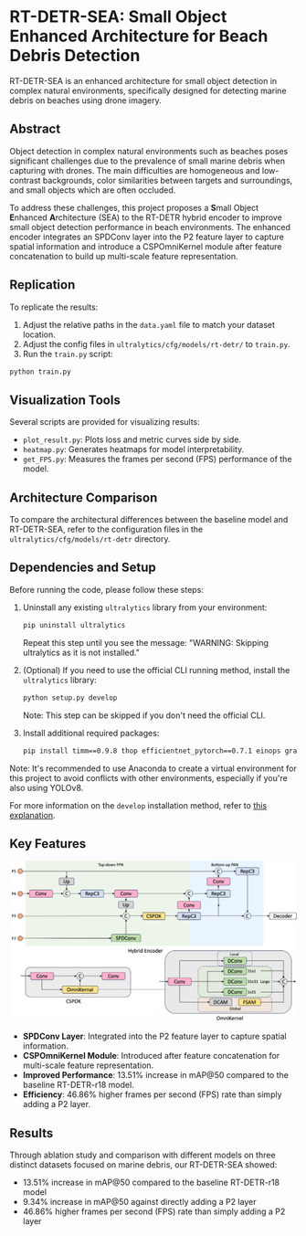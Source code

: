 # RT-DETR-SEA: Small Object Enhanced Architecture for Beach Debris Detection

RT-DETR-SEA is an enhanced architecture for small object detection in complex natural environments, specifically designed for detecting marine debris on beaches using drone imagery.

## Abstract

Object detection in complex natural environments such as beaches poses significant challenges due to the prevalence of small marine debris when capturing with drones. The main difficulties are homogeneous and low-contrast backgrounds, color similarities between targets and surroundings, and small objects which are often occluded. 

To address these challenges, this project proposes a **S**mall Object **E**nhanced **A**rchitecture (SEA) to the RT-DETR hybrid encoder to improve small object detection performance in beach environments. The enhanced encoder integrates an SPDConv layer into the P2 feature layer to capture spatial information and introduce a CSPOmniKernel module after feature concatenation to build up multi-scale feature representation.

## Replication

To replicate the results:

1. Adjust the relative paths in the `data.yaml` file to match your dataset location.
2. Adjust the config files in `ultralytics/cfg/models/rt-detr/` to `train.py`.
3. Run the `train.py` script:
```bash
python train.py
```

## Visualization Tools

Several scripts are provided for visualizing results:

- `plot_result.py`: Plots loss and metric curves side by side.
- `heatmap.py`: Generates heatmaps for model interpretability.
- `get_FPS.py`: Measures the frames per second (FPS) performance of the model.

## Architecture Comparison

To compare the architectural differences between the baseline model and RT-DETR-SEA, refer to the configuration files in the `ultralytics/cfg/models/rt-detr` directory.

## Dependencies and Setup

Before running the code, please follow these steps:

1. Uninstall any existing `ultralytics` library from your environment:
   ```bash
   pip uninstall ultralytics
   ```
   Repeat this step until you see the message: "WARNING: Skipping ultralytics as it is not installed."

2. (Optional) If you need to use the official CLI running method, install the `ultralytics` library:
   ```bash
   python setup.py develop
   ```
   Note: This step can be skipped if you don't need the official CLI.

3. Install additional required packages:
   ```bash
   pip install timm==0.9.8 thop efficientnet_pytorch==0.7.1 einops grad-cam==1.4.8 dill==0.3.6 albumentations==1.3.1 pytorch_wavelets==1.3.0 tidecv PyWavelets -i https://pypi.tuna.tsinghua.edu.cn/simple
   ```

Note: It's recommended to use Anaconda to create a virtual environment for this project to avoid conflicts with other environments, especially if you're also using YOLOv8.

For more information on the `develop` installation method, refer to [this explanation](https://blog.csdn.net/qq_16568205/article/details/110433714).

## Key Features

![method overview](./img/method.png)

- **SPDConv Layer**: Integrated into the P2 feature layer to capture spatial information.
- **CSPOmniKernel Module**: Introduced after feature concatenation for multi-scale feature representation.
- **Improved Performance**: 13.51% increase in mAP@50 compared to the baseline RT-DETR-r18 model.
- **Efficiency**: 46.86% higher frames per second (FPS) rate than simply adding a P2 layer.

## Results

Through ablation study and comparison with different models on three distinct datasets focused on marine debris, our RT-DETR-SEA showed:

- 13.51% increase in mAP@50 compared to the baseline RT-DETR-r18 model
- 9.34% increase in mAP@50 against directly adding a P2 layer
- 46.86% higher frames per second (FPS) rate than simply adding a P2 layer